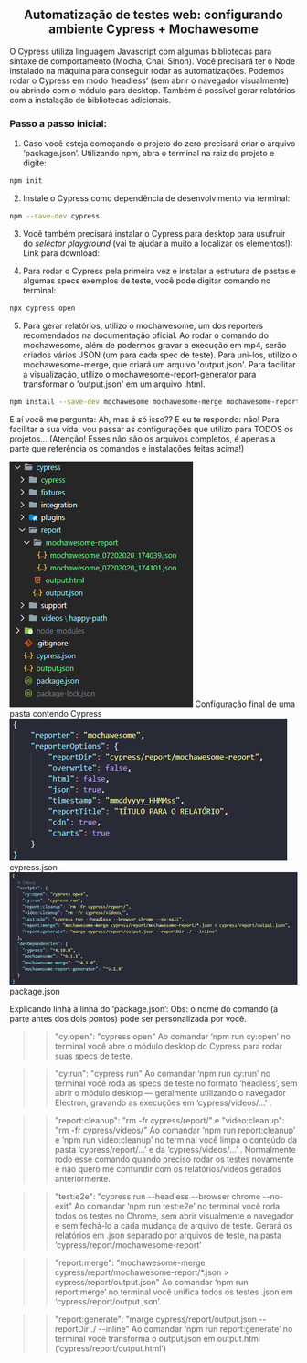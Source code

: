 <h2 align="center">
  Automatização de testes web: configurando ambiente Cypress + Mochawesome
</h2>

<p>
  O Cypress utiliza linguagem Javascript com algumas bibliotecas para sintaxe de comportamento
  (Mocha, Chai, Sinon).
  Você precisará ter o Node instalado na máquina para conseguir rodar as automatizações.
  Podemos rodar o Cypress em modo ‘headless’ (sem abrir o navegador visualmente) ou abrindo com o módulo para desktop.
  Também é possível gerar relatórios com a instalação de bibliotecas adicionais.
</p>

<h3>Passo a passo inicial:</h3>


1. Caso você esteja começando o projeto do zero precisará criar o arquivo ‘package.json’.
Utilizando npm, abra o terminal na raiz do projeto e digite:
```bash
npm init
```

2. Instale o Cypress como dependência de desenvolvimento via terminal:
```bash
npm --save-dev cypress
```

3. Você também precisará instalar o Cypress para desktop para usufruir do <i>selector playground</i>
(vai te ajudar a muito a localizar os elementos!):
Link para download: <a href="https://download.cypress.io/desktop" target="_blank" rel="noopener noreferrer"></a>

4. Para rodar o Cypress pela primeira vez e instalar a estrutura de pastas e algumas specs exemplos de teste, você pode
digitar comando no terminal:
```bash
npx cypress open
```

5. Para gerar relatórios, utilizo o mochawesome, um dos reporters recomendados na documentação oficial.
Ao rodar o comando do mochawesome, além de podermos gravar a execução em mp4, serão criados vários JSON (um para
cada spec de teste).
Para uni-los, utilizo o mochawesome-merge, que criará um arquivo 'output.json'.
Para facilitar a visualização, utilizo o mochawesome-report-generator para transformar o 'output.json' em um arquivo
.html.
```bash
npm install --save-dev mochawesome mochawesome-merge mochawesome-report-generator
```

E aí você me pergunta: Ah, mas é só isso??
E eu te respondo: não!
Para facilitar a sua vida, vou passar as configurações que utilizo para TODOS os projetos…
(Atenção! Esses não são os arquivos completos, é apenas a parte que referência os comandos e instalações feitas acima!)

<img src="./images/cypress2.png">
Configuração final de uma pasta contendo Cypress

<img src="./images/cypress3.png">
cypress.json

<img src="./images/cypress4.png">
package.json

Explicando linha a linha do ‘package.json’:
Obs: o nome do comando (a parte antes dos dois pontos) pode ser personalizada por você.
>> "cy:open": "cypress open"
Ao comandar ‘npm run cy:open’ no terminal você abre o módulo desktop do Cypress para rodar suas specs de teste.

>> "cy:run": "cypress run"
Ao comandar ‘npm run cy:run’ no terminal você roda as specs de teste no formato ‘headless’, sem abrir o módulo desktop —
geralmente utilizando o navegador Electron, gravando as execuções em ‘cypress/videos/…’ .

>> "report:cleanup": "rm -fr cypress/report/"
e
>> "video:cleanup": "rm -fr cypress/videos/"
Ao comandar ‘npm run report:cleanup’ e ‘npm run video:cleanup’ no terminal você limpa o conteúdo da pasta
‘cypress/report/…’ e da ‘cypress/videos/…’ . Normalmente rodo esse comando quando preciso rodar os testes novamente e
não quero me confundir com os relatórios/vídeos gerados anteriormente.

>> "test:e2e": "cypress run --headless --browser chrome --no-exit"
Ao comandar ‘npm run test:e2e’ no terminal você roda todos os testes no Chrome, sem abrir visualmente o navegador e sem
fechá-lo a cada mudança de arquivo de teste. Gerará os relatórios em .json separado por arquivos de teste, na pasta
‘cypress/report/mochawesome-report’

>> "report:merge": "mochawesome-merge cypress/report/mochawesome-report/*.json > cypress/report/output.json"
Ao comandar ‘npm run report:merge’ no terminal você unifica todos os testes .json em ‘cypress/report/output.json’.

>> "report:generate": "marge cypress/report/output.json --reportDir ./ --inline"
Ao comandar ‘npm run report:generate’ no terminal você transforma o output.json em output.html
(‘cypress/report/output.html’)
